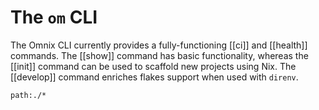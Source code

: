 
# The `om` CLI

The Omnix CLI currently provides a fully-functioning [[ci]] and [[health]] commands. The [[show]] command has basic functionality, whereas the [[init]] command can be used to scaffold new projects using Nix. The [[develop]] command enriches flakes support when used with `direnv`.

```query
path:./*
```